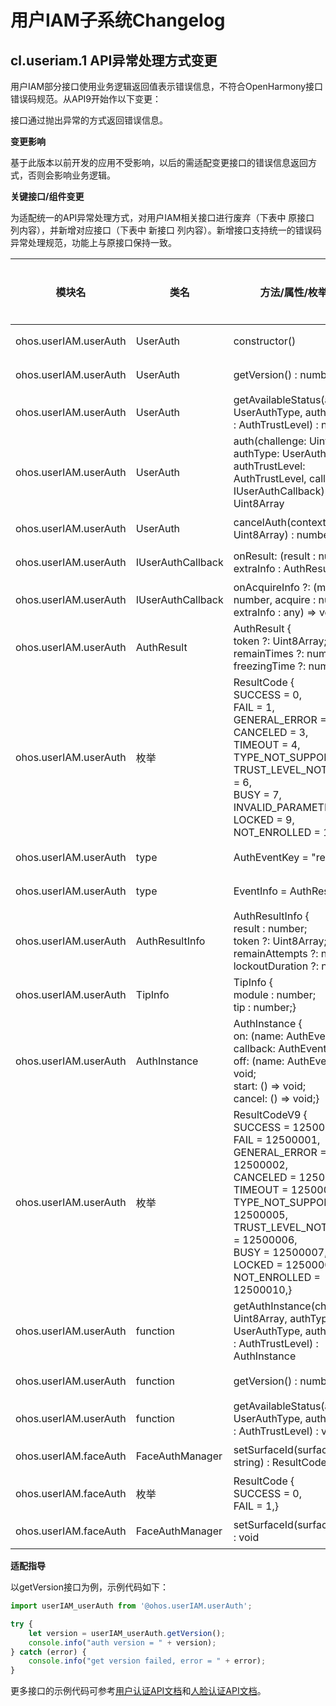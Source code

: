 # 用户IAM子系统Changelog

## cl.useriam.1 API异常处理方式变更

用户IAM部分接口使用业务逻辑返回值表示错误信息，不符合OpenHarmony接口错误码规范。从API9开始作以下变更：

接口通过抛出异常的方式返回错误信息。

**变更影响**

基于此版本以前开发的应用不受影响，以后的需适配变更接口的错误信息返回方式，否则会影响业务逻辑。

**关键接口/组件变更**

为适配统一的API异常处理方式，对用户IAM相关接口进行废弃（下表中 原接口 列内容），并新增对应接口（下表中 新接口 列内容）。新增接口支持统一的错误码异常处理规范，功能上与原接口保持一致。

|   模块名      |     类名     |     方法/属性/枚举/常量      |    变更类型     |
| ---------------------- | ------------------- | ------------------------- | ------------------------ |
| ohos.userIAM.userAuth | UserAuth | constructor() | 废弃 |
| ohos.userIAM.userAuth | UserAuth | getVersion() : number | 废弃 |
| ohos.userIAM.userAuth | UserAuth | getAvailableStatus(authType : UserAuthType, authTrustLevel : AuthTrustLevel) : number | 废弃 |
| ohos.userIAM.userAuth | UserAuth | auth(challenge: Uint8Array, authType: UserAuthType, authTrustLevel: AuthTrustLevel, callback: IUserAuthCallback): Uint8Array | 废弃 |
| ohos.userIAM.userAuth | UserAuth | cancelAuth(contextID : Uint8Array) : number | 废弃 |
| ohos.userIAM.userAuth | IUserAuthCallback | onResult: (result : number, extraInfo : AuthResult) => void | 废弃 |
| ohos.userIAM.userAuth | IUserAuthCallback | onAcquireInfo ?: (module : number, acquire : number, extraInfo : any) => void | 废弃 |
| ohos.userIAM.userAuth | AuthResult | AuthResult {</br>token ?: Uint8Array; </br>remainTimes ?: number; </br>freezingTime ?: number;} | 废弃 |
| ohos.userIAM.userAuth | 枚举 | ResultCode {</br>SUCCESS = 0, </br>FAIL = 1, </br>GENERAL_ERROR = 2, </br>CANCELED = 3, </br>TIMEOUT = 4, </br>TYPE_NOT_SUPPORT = 5, </br>TRUST_LEVEL_NOT_SUPPORT = 6, </br>BUSY = 7, </br>INVALID_PARAMETERS = 8, </br>LOCKED = 9, </br>NOT_ENROLLED = 10,} | 废弃 |
| ohos.userIAM.userAuth | type | AuthEventKey = "result" | 新增 |
| ohos.userIAM.userAuth | type | EventInfo = AuthResultInfo | 新增 |
| ohos.userIAM.userAuth | AuthResultInfo | AuthResultInfo {</br>result : number; </br>token ?: Uint8Array; </br>remainAttempts ?: number; </br>lockoutDuration ?: number;} | 新增 |
| ohos.userIAM.userAuth | TipInfo | TipInfo {</br>module : number; </br>tip : number;} | 新增 |
| ohos.userIAM.userAuth | AuthInstance | AuthInstance {</br>on: (name: AuthEventKey, callback: AuthEvent) => void; </br>off: (name: AuthEventKey) => void; </br>start: () => void; </br>cancel: () => void;} | 新增 |
| ohos.userIAM.userAuth | 枚举 | ResultCodeV9 {</br>SUCCESS = 12500000, </br>FAIL = 12500001, </br>GENERAL_ERROR = 12500002, </br>CANCELED = 12500003, </br>TIMEOUT = 12500004, </br>TYPE_NOT_SUPPORT = 12500005, </br>TRUST_LEVEL_NOT_SUPPORT = 12500006, </br>BUSY = 12500007, </br>LOCKED = 12500009, </br>NOT_ENROLLED = 12500010,} | 新增 |
| ohos.userIAM.userAuth | function | getAuthInstance(challenge : Uint8Array, authType : UserAuthType, authTrustLevel : AuthTrustLevel) : AuthInstance | 新增 |
| ohos.userIAM.userAuth | function | getVersion() : number | 新增 |
| ohos.userIAM.userAuth | function | getAvailableStatus(authType : UserAuthType, authTrustLevel : AuthTrustLevel) : void | 新增 |
| ohos.userIAM.faceAuth | FaceAuthManager | setSurfaceId(surfaceId : string) : ResultCode | 删除 |
| ohos.userIAM.faceAuth | 枚举 | ResultCode {</br>SUCCESS = 0, </br>FAIL = 1,} | 删除 |
| ohos.userIAM.faceAuth | FaceAuthManager | setSurfaceId(surfaceId: string) : void | 新增 |

**适配指导**

以getVersion接口为例，示例代码如下：

```js
import userIAM_userAuth from '@ohos.userIAM.userAuth';

try {
    let version = userIAM_userAuth.getVersion();
    console.info("auth version = " + version);
} catch (error) {
    console.info("get version failed, error = " + error);
}
```

更多接口的示例代码可参考[用户认证API文档](../../../application-dev/reference/apis/js-apis-useriam-userauth.md)和[人脸认证API文档](../../../application-dev/reference/apis/js-apis-useriam-faceauth.md)。

